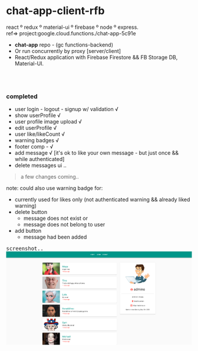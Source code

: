 # chat-app-client-rfb
react º redux º material-ui º firebase º node º express.            
ref=> project:google.cloud.functions./chat-app-5c91e


- __chat-app__ repo - (gc functions-backend)
- Or run concurrently by proxy [server/client]
- React/Redux application with Firebase Firestore && FB Storage DB, Material-UI.



<br /><br />

### completed
- user login - logout - signup w/ validation √
- show userProfile √
- user profile image upload √ 
- edit userProfile √
- user like/likeCount √
- warning badges √
- footer comp - √
- add message √ [it's ok to like your own message - but just once && while authenticated]
- delete messages ui ..



> a few changes coming..


note: could also use warning badge for:
- currently used for likes only (not authenticated warning && already liked warning)
- delete button
  + message does not exist or 
  + message does not belong to user
- add button
  + message had been added



<kbd>screenshot..</kbd><br/>
![](src/images/soFar.png)<br/>




